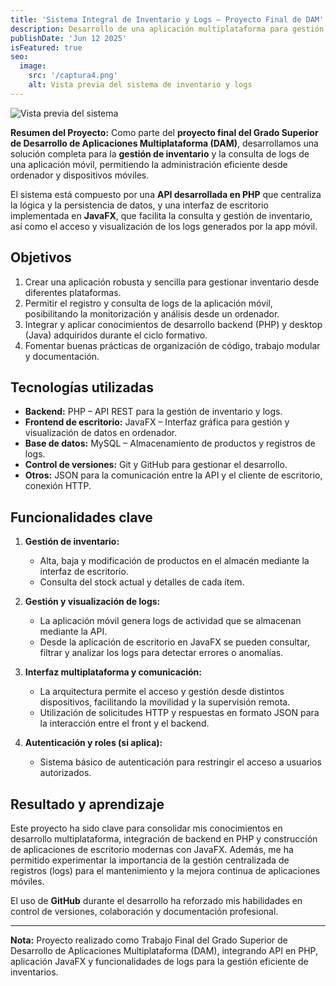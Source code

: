 ```yaml
---
title: 'Sistema Integral de Inventario y Logs – Proyecto Final de DAM'
description: Desarrollo de una aplicación multiplataforma para gestión de inventario y visualización de logs, combinando una API en PHP y una interfaz de escritorio en JavaFX. Proyecto realizado como Trabajo Final de Grado Superior de Desarrollo de Aplicaciones Multiplataforma.
publishDate: 'Jun 12 2025'
isFeatured: true
seo:
  image:
    src: '/captura4.png'
    alt: Vista previa del sistema de inventario y logs
---
```


![Vista previa del sistema](/captura4.png)

**Resumen del Proyecto:**
Como parte del **proyecto final del Grado Superior de Desarrollo de Aplicaciones Multiplataforma (DAM)**, desarrollamos una solución completa para la **gestión de inventario** y la consulta de logs de una aplicación móvil, permitiendo la administración eficiente desde ordenador y dispositivos móviles.

El sistema está compuesto por una **API desarrollada en PHP** que centraliza la lógica y la persistencia de datos, y una interfaz de escritorio implementada en **JavaFX**, que facilita la consulta y gestión de inventario, así como el acceso y visualización de los logs generados por la app móvil.

## Objetivos

1. Crear una aplicación robusta y sencilla para gestionar inventario desde diferentes plataformas.
2. Permitir el registro y consulta de logs de la aplicación móvil, posibilitando la monitorización y análisis desde un ordenador.
3. Integrar y aplicar conocimientos de desarrollo backend (PHP) y desktop (Java) adquiridos durante el ciclo formativo.
4. Fomentar buenas prácticas de organización de código, trabajo modular y documentación.

## Tecnologías utilizadas

- **Backend:** PHP – API REST para la gestión de inventario y logs.
- **Frontend de escritorio:** JavaFX – Interfaz gráfica para gestión y visualización de datos en ordenador.
- **Base de datos:** MySQL – Almacenamiento de productos y registros de logs.
- **Control de versiones:** Git y GitHub para gestionar el desarrollo.
- **Otros:** JSON para la comunicación entre la API y el cliente de escritorio, conexión HTTP.

## Funcionalidades clave

1. **Gestión de inventario:**
   - Alta, baja y modificación de productos en el almacén mediante la interfaz de escritorio.
   - Consulta del stock actual y detalles de cada ítem.

2. **Gestión y visualización de logs:**
   - La aplicación móvil genera logs de actividad que se almacenan mediante la API.
   - Desde la aplicación de escritorio en JavaFX se pueden consultar, filtrar y analizar los logs para detectar errores o anomalías.

3. **Interfaz multiplataforma y comunicación:**
   - La arquitectura permite el acceso y gestión desde distintos dispositivos, facilitando la movilidad y la supervisión remota.
   - Utilización de solicitudes HTTP y respuestas en formato JSON para la interacción entre el front y el backend.

4. **Autenticación y roles (si aplica):**
   - Sistema básico de autenticación para restringir el acceso a usuarios autorizados.

## Resultado y aprendizaje

Este proyecto ha sido clave para consolidar mis conocimientos en desarrollo multiplataforma, integración de backend en PHP y construcción de aplicaciones de escritorio modernas con JavaFX. Además, me ha permitido experimentar la importancia de la gestión centralizada de registros (logs) para el mantenimiento y la mejora continua de aplicaciones móviles.

El uso de **GitHub** durante el desarrollo ha reforzado mis habilidades en control de versiones, colaboración y documentación profesional.

---

**Nota:** Proyecto realizado como Trabajo Final del Grado Superior de Desarrollo de Aplicaciones Multiplataforma (DAM), integrando API en PHP, aplicación JavaFX y funcionalidades de logs para la gestión eficiente de inventarios.